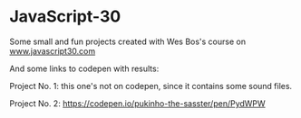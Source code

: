 # JavaScript-30
Some small and fun projects created with Wes Bos's course on www.javascript30.com

And some links to codepen with results:
  
  Project No. 1: this one's not on codepen, since it contains some sound files.
  
  Project No. 2: https://codepen.io/pukinho-the-sasster/pen/PydWPW
